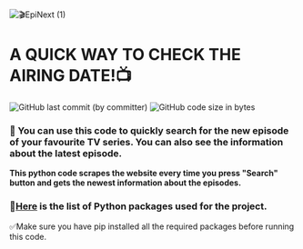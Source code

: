 ![🎬EpiNext (1)](https://user-images.githubusercontent.com/115635063/198311839-3591f018-4fbf-468e-a722-867efd8fb44c.png)

# A QUICK WAY TO CHECK THE AIRING DATE!📺
![GitHub last commit (by committer)](https://img.shields.io/github/last-commit/BerzanTas/EpiNext) ![GitHub code size in bytes](https://img.shields.io/github/languages/code-size/BerzanTas/EpiNext)


### 🍿 You can use this code to quickly search for the new episode of your favourite TV series. You can also see the information about the latest episode.

**This python code scrapes the website every time you press "Search" button and gets the newest information about the episodes.**



### 📝[Here](requirements.txt) is the list of Python packages used for the project.
✅Make sure you have pip installed all the required packages before running this code.
